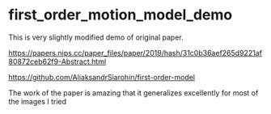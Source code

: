 # first_order_motion_model_demo
This is very slightly modified demo of original paper.

https://papers.nips.cc/paper_files/paper/2019/hash/31c0b36aef265d9221af80872ceb62f9-Abstract.html

https://github.com/AliaksandrSiarohin/first-order-model

The work of the paper is amazing that it generalizes excellently for most of the images I tried

